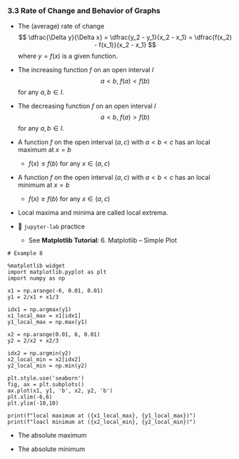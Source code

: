 ### 3.3 Rate of Change and Behavior of Graphs

- The (average) rate of change
$$ \dfrac{\Delta y}{\Delta x} = \dfrac{y_2 - y_1}{x_2 - x_1} = \dfrac{f(x_2) - f(x_1)}{x_2 - x_1}  $$
where $y = f(x)$ is a given function.

- The increasing function $f$ on an open interval $I$ 
$$ a < b, \; f(a) < f(b) $$
for any $a, b \in I$.

- The decreasing function $f$ on an open interval $I$ 
$$ a < b, \; f(a) > f(b) $$
for any $a, b \in I$.

- A function $f$ on the open interval $(a, c)$ with $a < b < c$ has an local maximum at $x = b$
    - $f(x) \leq f(b)$ for any $x \in (a, c)$

- A function $f$ on the open interval $(a, c)$ with $a < b < c$ has an local minimum at $x = b$
    - $f(x) \geq f(b)$ for any $x \in (a, c)$

- Local maxima and minima are called local extrema.

- 🎯 `jupyter-lab` practice
    - See **Matplotlib Tutorial**: 6. Matplotlib – Simple Plot


```
# Example 8

%matplotlib widget
import matplotlib.pyplot as plt
import numpy as np

x1 = np.arange(-6, 0.01, 0.01)
y1 = 2/x1 + x1/3

idx1 = np.argmax(y1)
x1_local_max = x1[idx1]
y1_local_max = np.max(y1)

x2 = np.arange(0.01, 6, 0.01)
y2 = 2/x2 + x2/3

idx2 = np.argmin(y2)
x2_local_min = x2[idx2]
y2_local_min = np.min(y2)

plt.style.use('seaborn')
fig, ax = plt.subplots()
ax.plot(x1, y1, 'b', x2, y2, 'b')
plt.xlim(-6,6)
plt.ylim(-10,10)

print(f"local maximum at ({x1_local_max}, {y1_local_max})")
print(f"loacl minimum at ({x2_local_min}, {y2_local_min})")
```

- The absolute maximum


- The absolute minimum